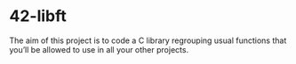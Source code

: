 # 42-libft
The aim of this project is to code a C library regrouping usual functions that you’ll be allowed to use in all your other projects.
